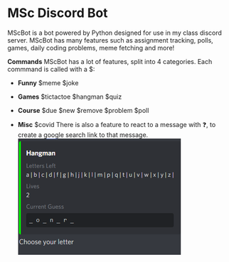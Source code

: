 # MSc Discord Bot

MScBot is a bot powered by Python designed for use in my class discord server. MScBot has many features such as assignment tracking, polls, games, daily coding problems, meme fetching and more!

__Commands__
MScBot has a lot of features, split into 4 categories. Each commmand is called with a $:

* __Funny__ $meme $joke

* __Games__ $tictactoe $hangman $quiz

* __Course__ $due $new $remove $problem $poll

* __Misc__ $covid
There is also a feature to react to a message with ❓, to create a google search link to that message.
![Alt](/files/demo_images/hangman.png "Hangman")
